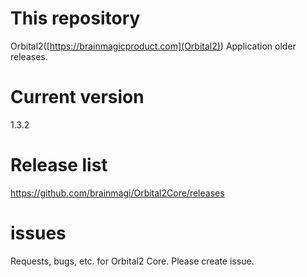 # This repository
Orbital2([https://brainmagicproduct.com](Orbital2)) Application older releases.


# Current version
1.3.2
# Release list
https://github.com/brainmagi/Orbital2Core/releases

# issues
Requests, bugs, etc. for Orbital2 Core. Please create issue.
